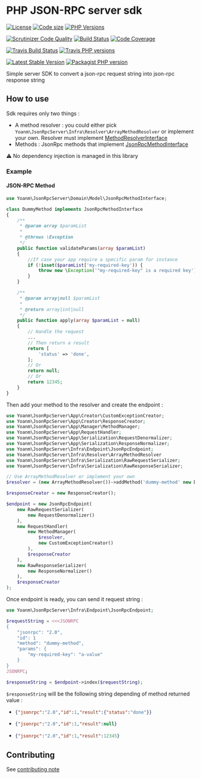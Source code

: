 # PHP JSON-RPC server sdk
 [![License](https://img.shields.io/github/license/yoanm/php-jsonrpc-server-sdk.svg)](https://github.com/yoanm/php-jsonrpc-server-sdk) [![Code size](https://img.shields.io/github/languages/code-size/yoanm/php-jsonrpc-server-sdk.svg)](https://github.com/yoanm/php-jsonrpc-server-sdk) [![PHP Versions](https://img.shields.io/badge/php-7.0%20%2F%207.1%20%2F%207.2-8892BF.svg)](https://php.net/)

[![Scrutinizer Code Quality](https://scrutinizer-ci.com/g/yoanm/php-jsonrpc-server-sdk/badges/quality-score.png?b=master)](https://scrutinizer-ci.com/g/yoanm/php-jsonrpc-server-sdk/?branch=master) [![Build Status](https://scrutinizer-ci.com/g/yoanm/php-jsonrpc-server-sdk/badges/build.png?b=master)](https://scrutinizer-ci.com/g/yoanm/php-jsonrpc-server-sdk/build-status/master) [![Code Coverage](https://scrutinizer-ci.com/g/yoanm/php-jsonrpc-server-sdk/badges/coverage.png?b=master)](https://scrutinizer-ci.com/g/yoanm/php-jsonrpc-server-sdk/?branch=master)

[![Travis Build Status](https://img.shields.io/travis/yoanm/php-jsonrpc-server-sdk/master.svg?label=travis)](https://travis-ci.org/yoanm/php-jsonrpc-server-sdk) [![Travis PHP versions](https://img.shields.io/travis/php-v/yoanm/php-jsonrpc-server-sdk.svg)](https://travis-ci.org/yoanm/php-jsonrpc-server-sdk)

[![Latest Stable Version](https://img.shields.io/packagist/v/yoanm/jsonrpc-server-sdk.svg)](https://packagist.org/packages/yoanm/jsonrpc-server-sdk) [![Packagist PHP version](https://img.shields.io/packagist/php-v/yoanm/jsonrpc-server-sdk.svg)](https://packagist.org/packages/yoanm/jsonrpc-server-sdk)

Simple server SDK to convert a json-rpc request string into json-rpc response string

## How to use

Sdk requires only two things : 
 - A method resolver : you could either pick `Yoanm\JsonRpcServer\Infra\Resolver\ArrayMethodResolver` or implement your own. Resolver must implement [MethodResolverInterface](./src/Domain/Model/MethodResolverInterface.php)
 - Methods : JsonRpc methods that implement [JsonRpcMethodInterface](./src/Domain/Model/JsonRpcMethodInterface.php)
 
:warning: No dependency injection is managed in this library 

### Example
#### JSON-RPC Method
```php
use Yoanm\JsonRpcServer\Domain\Model\JsonRpcMethodInterface;

class DummyMethod implements JsonRpcMethodInterface
{
    /**
     * @param array $paramList
     *
     * @throws \Exception
     */
    public function validateParams(array $paramList)
    {
        //If case your app require a specific param for instance
        if (!isset($paramList['my-required-key')) {
            throw new \Exception('"my-required-key" is a required key');
        }
    }

    /**
     * @param array|null $paramList
     * 
     * @return array|int|null
     */
    public function apply(array $paramList = null)
    {
        // Handle the request
        ...
        // Then return a result
        return [
            'status' => 'done',
        ];
        // Or
        return null;
        // Or
        return 12345;
    }
}
```

Then add your method to the resolver and create the endpoint : 
```php
use Yoanm\JsonRpcServer\App\Creator\CustomExceptionCreator;
use Yoanm\JsonRpcServer\App\Creator\ResponseCreator;
use Yoanm\JsonRpcServer\App\Manager\MethodManager;
use Yoanm\JsonRpcServer\App\RequestHandler;
use Yoanm\JsonRpcServer\App\Serialization\RequestDenormalizer;
use Yoanm\JsonRpcServer\App\Serialization\ResponseNormalizer;
use Yoanm\JsonRpcServer\Infra\Endpoint\JsonRpcEndpoint;
use Yoanm\JsonRpcServer\Infra\Resolver\ArrayMethodResolver
use Yoanm\JsonRpcServer\Infra\Serialization\RawRequestSerializer;
use Yoanm\JsonRpcServer\Infra\Serialization\RawResponseSerializer;

// Use ArrayMethodResolver or implement your own
$resolver = (new ArrayMethodResolver())->addMethod('dummy-method' new DummyMethod());

$responseCreator = new ResponseCreator();

$endpoint = new JsonRpcEndpoint(
    new RawRequestSerializer(
        new RequestDenormalizer()
    ),
    new RequestHandler(
        new MethodManager(
            $resolver,
            new CustomExceptionCreator()
        ),
        $responseCreator
    ),
    new RawResponseSerializer(
        new ResponseNormalizer()
    ),
    $responseCreator
);
```

Once endpoint is ready, you can send it request string : 
```php
use Yoanm\JsonRpcServer\Infra\Endpoint\JsonRpcEndpoint;

$requestString = <<<JSONRPC
{
    "jsonrpc": "2.0",
    "id": 1
    "method": "dummy-method",
    "params": {
        "my-required-key": "a-value"
    }
}
JSONRPC;

$responseString = $endpoint->index($requestString);
```

`$responseString` will be the following string depending of method returned value : 
 * ```json
   {"jsonrpc":"2.0","id":1,"result":{"status":"done"}}
   ```
 * ```json
   {"jsonrpc":"2.0","id":1,"result":null}
   ```

 * ```json
   {"jsonrpc":"2.0","id":1,"result":12345}
   ```

## Contributing
See [contributing note](./CONTRIBUTING.md)

